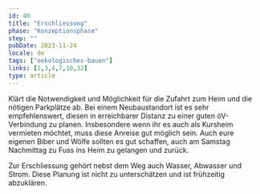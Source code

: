 ```yaml
---
id: 40
title: "Erschliessung"
phase: "Konzeptionsphase"
step: ""
pubDate: 2023-11-24
locale: de
tags: ["oekologisches-bauen"]
links: [1,3,4,7,10,32]
type: article
---
```


Klärt die Notwendigkeit und Möglichkeit für die Zufahrt zum Heim und die nötigen Parkplätze ab. Bei einem Neubaustandort ist es sehr empfehlenswert, diesen in erreichbarer Distanz zu einer guten öV-Verbindung zu planen. Insbesondere wenn ihr es auch als Kursheim vermieten möchtet, muss diese Anreise gut möglich sein. Auch eure eigenen Biber und Wölfe sollten es gut schaffen, auch am Samstag Nachmittag zu Fuss ins Heim zu gelangen und zurück.

Zur Erschliessung gehört nebst dem Weg auch Wasser, Abwasser und Strom. Diese Planung ist nicht zu unterschätzen und ist frühzeitig abzuklären.
